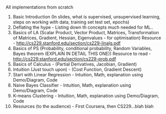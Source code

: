All implementations from scratch

1. Basic Introduction (In slides, what is supervised, unsupervised learning, steps on working with data, training set test set, epochs)
2. Deflating the hype - Listing down th concepts much needed for ML..
3. Basics of LA (Scalar Product, Vector Product, Matrices, Transformation of Matrices, Gradient, Hessian, Eigenvalues - for optimisation)
Resource - http://cs229.stanford.edu/section/cs229-linalg.pdf
4. Basics of PS (Probability, conditional probability, Random Variables, Bayes theorem (EXPLAIN IN DETAIL THIS ONE))
Resource to read - http://cs229.stanford.edu/section/cs229-prob.pdf
5. Basics of Calculus - (Partial Derivatives, Jacobian, Gradient)
6. Intuition (Just touch upon) - (Cost Function, Gradient Descent)
7. Start with Linear Regression - Intuition, Math, explanation using Demo/Diagram, Code
8. Naive Bayes Classifier - Intuition, Math, explanation using Demo/Diagram, Code
9. K-means Clustering - Intuition, Math, explanation using Demo/Diagram, Code
10. Resources (to the audience) - First Coursera, then CS229...blah blah

